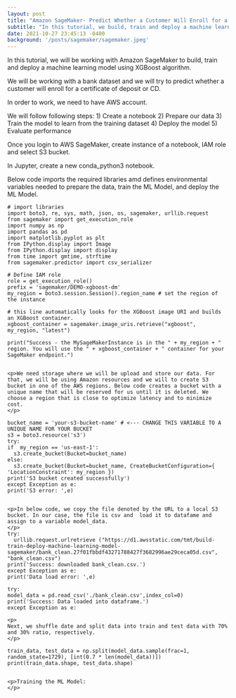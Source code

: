 ```yaml
---
layout: post
title: "Amazon SageMaker- Predict Whether a Customer Will Enroll for a Certificate of Deposit"
subtitle: "In this tutorial, we build, train and deploy a machine learning model with AWS SageMaker"
date: 2021-10-27 23:45:13 -0400
background: '/posts/sagemaker/sagemaker.jpeg'
---
```


<p>In this tutorial, we will be working with Amazon SageMaker to build, train and deploy a machine learning model using XGBoost algorithm.</p>

<p>We will be working with a bank dataset and we will try to predict whether a customer will enroll for a certificate of deposit or CD.</p>

<p>In order to work, we need to have AWS account.</p>

<p>We will follow following steps: 1) Create a notebook 2) Prepare our data 3) Train the model to learn from the training dataset 4) Deploy the model 5) Evaluate performance</p>

<p>Once you login to AWS SageMaker, create instance of a notebook, IAM role and select S3 bucket.</p>

<p>In Jupyter, create a new conda_python3 notebook.</p>

<p>Below code imports the required libraries amd defines environmental variables needed to prepare the data, train the ML Model, and deploy the ML Model.

</p>

    # import libraries
    import boto3, re, sys, math, json, os, sagemaker, urllib.request
    from sagemaker import get_execution_role
    import numpy as np
    import pandas as pd
    import matplotlib.pyplot as plt
    from IPython.display import Image
    from IPython.display import display
    from time import gmtime, strftime
    from sagemaker.predictor import csv_serializer

    # Define IAM role
    role = get_execution_role()
    prefix = 'sagemaker/DEMO-xgboost-dm'
    my_region = boto3.session.Session().region_name # set the region of the instance

    # this line automatically looks for the XGBoost image URI and builds an XGBoost container.
    xgboost_container = sagemaker.image_uris.retrieve("xgboost", my_region, "latest")

    print("Success - the MySageMakerInstance is in the " + my_region + " region. You will use the " + xgboost_container + " container for your SageMaker endpoint.")
    
    
    <p>We need storage where we will be upload and store our data. For that, we will be using Amazon resources and we will to create S3 bucket in one of the AWS regions. Below code creates a bucket with a unique name that will be reserved for us until it is deleted. We choose a region that is close to optimize latency and to minimize cost. 
    </p>
    
    bucket_name = 'your-s3-bucket-name' # <--- CHANGE THIS VARIABLE TO A UNIQUE NAME FOR YOUR BUCKET
    s3 = boto3.resource('s3')
    try:
    if  my_region == 'us-east-1':
      s3.create_bucket(Bucket=bucket_name)
    else: 
      s3.create_bucket(Bucket=bucket_name, CreateBucketConfiguration={ 'LocationConstraint': my_region })
    print('S3 bucket created successfully')
    except Exception as e:
    print('S3 error: ',e)

    
    <p>In below code, we copy the file denoted by the URL to a local S3 bucket. In our case, the file is csv and  load it to datafame and assign to a variable model_data. 
    </p>
    try:
      urllib.request.urlretrieve ("https://d1.awsstatic.com/tmt/build-train-deploy-machine-learning-model-sagemaker/bank_clean.27f01fbbdf43271788427f3682996ae29ceca05d.csv", "bank_clean.csv")
    print('Success: downloaded bank_clean.csv.')
    except Exception as e:
    print('Data load error: ',e)

    try:
    model_data = pd.read_csv('./bank_clean.csv',index_col=0)
    print('Success: Data loaded into dataframe.')
    except Exception as e:

    <p>
    Next, we shuffle date and split data into train and test data with 70%  and 30% ratio, respectively. 
    </p>
    
    train_data, test_data = np.split(model_data.sample(frac=1, random_state=1729), [int(0.7 * len(model_data))])
    print(train_data.shape, test_data.shape)


    <p>Training the ML Model:
    </p>
